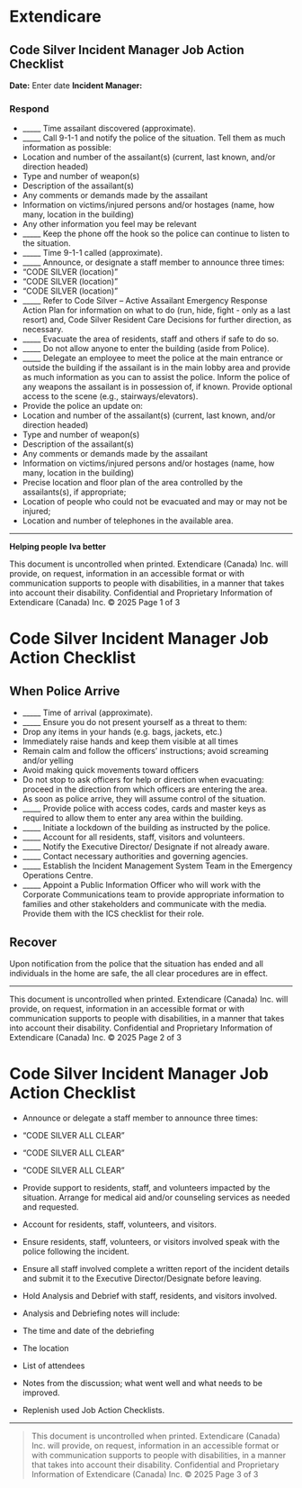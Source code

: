 # Extendicare
## Code Silver Incident Manager Job Action Checklist

**Date:** Enter date
**Incident Manager:**

### Respond
- _____ Time assailant discovered (approximate).
- _____ Call 9-1-1 and notify the police of the situation. Tell them as much information as possible:
- Location and number of the assailant(s) (current, last known, and/or direction headed)
- Type and number of weapon(s)
- Description of the assailant(s)
- Any comments or demands made by the assailant
- Information on victims/injured persons and/or hostages (name, how many, location in the building)
- Any other information you feel may be relevant
- _____ Keep the phone off the hook so the police can continue to listen to the situation.
- _____ Time 9-1-1 called (approximate).
- _____ Announce, or designate a staff member to announce three times:
- “CODE SILVER (location)”
- “CODE SILVER (location)”
- “CODE SILVER (location)”
- _____ Refer to Code Silver – Active Assailant Emergency Response Action Plan for information on what to do (run, hide, fight - only as a last resort) and, Code Silver Resident Care Decisions for further direction, as necessary.
- _____ Evacuate the area of residents, staff and others if safe to do so.
- _____ Do not allow anyone to enter the building (aside from Police).
- _____ Delegate an employee to meet the police at the main entrance or outside the building if the assailant is in the main lobby area and provide as much information as you can to assist the police. Inform the police of any weapons the assailant is in possession of, if known. Provide optional access to the scene (e.g., stairways/elevators).
- Provide the police an update on:
- Location and number of the assailant(s) (current, last known, and/or direction headed)
- Type and number of weapon(s)
- Description of the assailant(s)
- Any comments or demands made by the assailant
- Information on victims/injured persons and/or hostages (name, how many, location in the building)
- Precise location and floor plan of the area controlled by the assailants(s), if appropriate;
- Location of people who could not be evacuated and may or may not be injured;
- Location and number of telephones in the available area.

----

**Helping people**
**Iva better**

This document is uncontrolled when printed.
Extendicare (Canada) Inc. will provide, on request, information in an accessible format or with communication supports to people with disabilities, in a manner that takes into account their disability.
Confidential and Proprietary Information of Extendicare (Canada) Inc. © 2025
Page 1 of 3

# Code Silver Incident Manager Job Action Checklist

## When Police Arrive

- _____ Time of arrival (approximate).
- _____ Ensure you do not present yourself as a threat to them:
- Drop any items in your hands (e.g. bags, jackets, etc.)
- Immediately raise hands and keep them visible at all times
- Remain calm and follow the officers’ instructions; avoid screaming and/or yelling
- Avoid making quick movements toward officers
- Do not stop to ask officers for help or direction when evacuating: proceed in the direction from which officers are entering the area.
- As soon as police arrive, they will assume control of the situation.
- _____ Provide police with access codes, cards and master keys as required to allow them to enter any area within the building.
- _____ Initiate a lockdown of the building as instructed by the police.
- _____ Account for all residents, staff, visitors and volunteers.
- _____ Notify the Executive Director/ Designate if not already aware.
- _____ Contact necessary authorities and governing agencies.
- _____ Establish the Incident Management System Team in the Emergency Operations Centre.
- _____ Appoint a Public Information Officer who will work with the Corporate Communications team to provide appropriate information to families and other stakeholders and communicate with the media. Provide them with the ICS checklist for their role.

## Recover

Upon notification from the police that the situation has ended and all individuals in the home are safe, the all clear procedures are in effect.

----

This document is uncontrolled when printed.
Extendicare (Canada) Inc. will provide, on request, information in an accessible format or with communication supports to people with disabilities, in a manner that takes into account their disability.
Confidential and Proprietary Information of Extendicare (Canada) Inc. © 2025
Page 2 of 3

# Code Silver Incident Manager Job Action Checklist

- Announce or delegate a staff member to announce three times:
- “CODE SILVER ALL CLEAR”
- “CODE SILVER ALL CLEAR”
- “CODE SILVER ALL CLEAR”

- Provide support to residents, staff, and volunteers impacted by the situation. Arrange for medical aid and/or counseling services as needed and requested.

- Account for residents, staff, volunteers, and visitors.

- Ensure residents, staff, volunteers, or visitors involved speak with the police following the incident.

- Ensure all staff involved complete a written report of the incident details and submit it to the Executive Director/Designate before leaving.

- Hold Analysis and Debrief with staff, residents, and visitors involved.
- Analysis and Debriefing notes will include:
- The time and date of the debriefing
- The location
- List of attendees
- Notes from the discussion; what went well and what needs to be improved.

- Replenish used Job Action Checklists.

----

> This document is uncontrolled when printed.
> Extendicare (Canada) Inc. will provide, on request, information in an accessible format or with communication supports to people with disabilities, in a manner that takes into account their disability.
> Confidential and Proprietary Information of Extendicare (Canada) Inc. © 2025
> Page 3 of 3